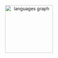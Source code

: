 <div align="center">
  <img src="https://github-readme-stats.vercel.app/api/top-langs?username=noxtgm&locale=en&hide_title=false&layout=compact&card_width=320&langs_count=6&theme=dark&hide_border=false" height="150" alt="languages graph"  />
</div>

